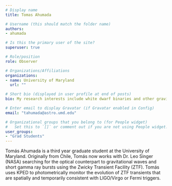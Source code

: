 ```yaml
---
# Display name
title: Tomas Ahumada

# Username (this should match the folder name)
authors:
- ahumada

# Is this the primary user of the site?
superuser: true

# Role/position
role: Observer

# Organizations/Affiliations
organizations:
- name: University of Maryland
  url: ""

# Short bio (displayed in user profile at end of posts)
bio: My research interests include white dwarf binaries and other gravitational-wave sources identified by the Zwicky Transient Facility.

# Enter email to display Gravatar (if Gravatar enabled in Config)
email: "tahumada@astro.umd.edu"

# Organizational groups that you belong to (for People widget)
#   Set this to `[]` or comment out if you are not using People widget.
user_groups:
- "Grad Students"
---
```


Tomás Ahumada is a third year graduate student at the University of Maryland. Originally from Chile, Tomás now works with Dr. Leo Singer (NASA) searching for the optical counterpart to gravitational waves and short gamma ray bursts using the Zwicky Transient Facility (ZTF). Tomás uses KPED to photometrically monitor the evolution of ZTF transients that are spatially and temporarily consistent with LIGO/Virgo or Fermi triggers. 

